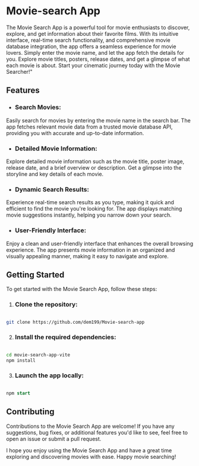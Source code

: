 # Movie-search App

The Movie Search App is a powerful tool for movie enthusiasts to discover, explore, and get information about their favorite films. With its intuitive interface, real-time search functionality, and comprehensive movie database integration, the app offers a seamless experience for movie lovers.
Simply enter the movie name, and let the app fetch the details for you. Explore movie titles, posters, release dates, and get a glimpse of what each movie is about. Start your cinematic journey today with the Movie Searcher!"

## Features

- ### Search Movies:

Easily search for movies by entering the movie name in the search bar. The app fetches relevant movie data from a trusted movie database API, providing you with accurate and up-to-date information.

- ### Detailed Movie Information:

Explore detailed movie information such as the movie title, poster image, release date, and a brief overview or description. Get a glimpse into the storyline and key details of each movie.

- ### Dynamic Search Results:

Experience real-time search results as you type, making it quick and efficient to find the movie you're looking for. The app displays matching movie suggestions instantly, helping you narrow down your search.

- ### User-Friendly Interface:

Enjoy a clean and user-friendly interface that enhances the overall browsing experience. The app presents movie information in an organized and visually appealing manner, making it easy to navigate and explore.

## Getting Started

To get started with the Movie Search App, follow these steps:

1. ### Clone the repository:

```bash

git clone https://github.com/dem199/Movie-search-app

```

2. ### Install the required dependencies:

```bash

cd movie-search-app-vite
npm install

```

3. ### Launch the app locally:

```sql

npm start

```

## Contributing

Contributions to the Movie Search App are welcome! If you have any suggestions, bug fixes, or additional features you'd like to see, feel free to open an issue or submit a pull request.

I hope you enjoy using the Movie Search App and have a great time exploring and discovering movies with ease. Happy movie searching!
